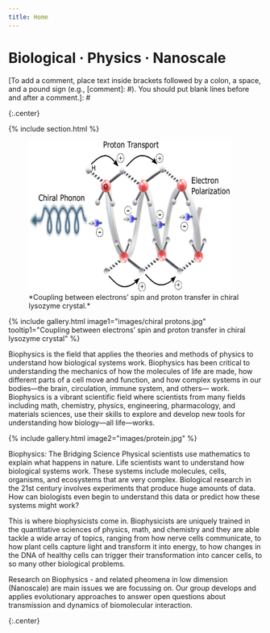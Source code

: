 ```yaml
---
title: Home
---
```


# Biological · Physics · Nanoscale

[To add a comment, place text inside brackets followed by a colon, a space, and a pound sign (e.g., [comment]: #). You should put blank lines before and after a comment.]: # 

{:.center}

{% include section.html %}

<figure>
    <img src="images/chiral protons.jpg" width="400" height="300"
         alt="Albuquerque, New Mexico">
    <figcaption>*Coupling between electrons’ spin and proton transfer in chiral lysozyme crystal.*</figcaption>
</figure>

[*Coupling between electrons’ spin and proton transfer in chiral lysozyme crystal.*
<img src="images/chiral protons.jpg" width="400" height="300">]: #


{%
  include gallery.html
  image1="images/chiral protons.jpg" 
  tooltip1="Coupling between electrons’ spin and proton transfer in chiral lysozyme crystal"
  %}
  
Biophysics is the field that applies the theories and methods of physics to understand how biological systems work. Biophysics has been critical to understanding the mechanics of how the molecules of life are made, how different parts of a cell move and function, and how complex systems in our bodies—the brain, circulation, immune system, and others— work. Biophysics is a vibrant scientific field where scientists from many fields including math, chemistry, physics, engineering, pharmacology, and materials sciences, use their skills to explore and develop new tools for understanding how biology—all life—works.

{%
  include gallery.html
  image2="images/protein.jpg"
 %}

Biophysics: The Bridging Science
Physical scientists use mathematics to explain what happens in nature. Life scientists want to understand how biological systems work. These systems include molecules, cells, organisms, and ecosystems that are very complex. Biological research in the 21st century involves experiments that produce huge amounts of data. How can biologists even begin to understand this data or predict how these systems might work?

This is where biophysicists come in. Biophysicists are uniquely trained in the quantitative sciences of physics, math, and chemistry and they are able tackle a wide array of topics, ranging from how nerve cells communicate, to how plant cells capture light and transform it into energy, to how changes in the DNA of healthy cells can trigger their transformation into cancer cells, to so many other biological problems.

Research on Biophysics - and related pheomena in low dimension (Nanoscale) are main issues we are focussing on. Our group develops and applies evolutionary approaches to answer open questions about transmission and dynamics of biomolecular interaction.

{:.center} 
